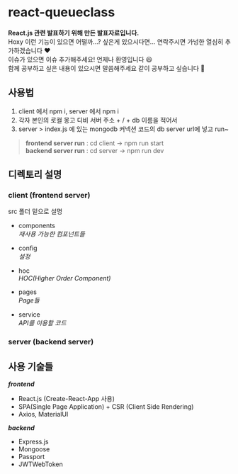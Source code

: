 # react-queueclass

**React.js 관련 발표하기 위해 만든 발표자료입니다.**    
Hoxy 이런 기능이 있으면 어떨까...? 싶은게 있으시다면... 연락주시면 가넝한 열심히 추가하겠습니다 ❤️       
이슈가 있으면 이슈 추가해주세요! 언제나 환영입니다 😃   
함께 공부하고 싶은 내용이 있으시면 말씀해주세요 같이 공부하고 싶습니다 🥸     

## 사용법
1. client 에서 npm i, server 에서 npm i 
2. 각자 본인의 로컬 몽고 디비 서버 주소 + / + db 이름을 적어서    
3. server > index.js 에 있는 mongodb 커넥션 코드의 db server url에 넣고 run~    

> **frontend server run** : cd client -> npm run start   
> **backend server run** : cd server -> npm run dev

## 디렉토리 설명

### client (frontend server)    

src 폴더 밑으로 설명

- components    
    _재사용 가능한 컴포넌트들_

- config    
    _설정_

- hoc    
    _HOC(Higher Order Component)_

- pages    
    _Page들_ 

- service    
    _API를 이용할 코드_


### server (backend server)
   

## 사용 기술들
 
***frontend***

- React.js (Create-React-App 사용)
- SPA(Single Page Application) + CSR (Client Side Rendering)
- Axios, MaterialUI

***backend***
- Express.js
- Mongoose
- Passport
- JWTWebToken

